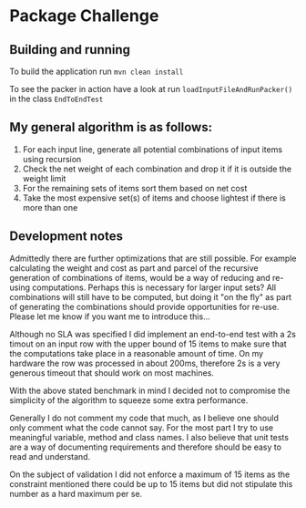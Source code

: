 # Package Challenge

## Building and running

To build the application run `mvn clean install`

To see the packer in action have a look at run `loadInputFileAndRunPacker()` in the class `EndToEndTest`


## My general algorithm is as follows:

1. For each input line, generate all potential combinations of input items using recursion
2. Check the net weight of each combination and drop it if it is outside the weight limit
3. For the remaining sets of items sort them based on net cost
4. Take the most expensive set(s) of items and choose lightest if there is more than one

## Development notes

Admittedly there are further optimizations that are still possible. For example calculating 
the weight and cost as part and parcel of the recursive generation of combinations of items,
would be a way of reducing and re-using computations. Perhaps this is necessary for larger
input sets? All combinations will still have to be computed, but doing it "on the fly"
as part of generating the combinations should provide opportunities for re-use. Please let
me know if you want me to introduce this...

Although no SLA was specified I did implement an end-to-end test with a 2s timout on an input
 row with the upper bound of 15 items to make sure that the computations take place
 in a reasonable amount of time. On my hardware the row was processed in about 200ms, therefore
 2s is a very generous timeout that should work on most machines.

With the above stated benchmark in mind I decided not to compromise the simplicity of the
 algorithm to squeeze some extra performance.

Generally I do not comment my code that much, as I believe one should only comment what the
code cannot say. For the most part I try to use meaningful variable, method and class names.
I also believe that unit tests are a way of documenting requirements and therefore should be
easy to read and understand.

On the subject of validation I did not enforce a maximum of 15 items as the constraint mentioned
there could be up to 15 items but did not stipulate this number as a hard maximum per se.


